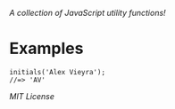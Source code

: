 _A collection of JavaScript utility functions!_

# Examples

```
initials('Alex Vieyra');
//=> 'AV'
```

_MIT License_
